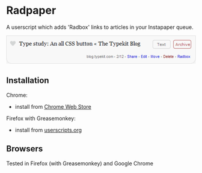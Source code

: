 Radpaper
=========
A userscript which adds 'Radbox' links to articles in your Instapaper queue.

![preview](preview.png)

Installation
------------
Chrome:
 - install from [Chrome Web Store](https://chrome.google.com/webstore/detail/radpaper/hkppckeidkfffchbnnlahiimkpjinepf)

Firefox with Greasemonkey:
 - install from [userscripts.org](http://userscripts.org/scripts/show/98864)

Browsers
------------
Tested in Firefox (with Greasemonkey) and Google Chrome
